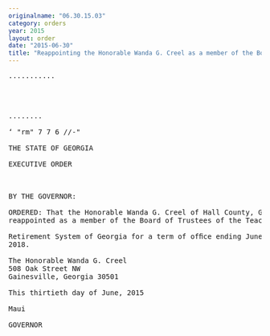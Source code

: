 ```yaml
---
originalname: "06.30.15.03"
category: orders
year: 2015
layout: order
date: "2015-06-30"
title: "Reappointing the Honorable Wanda G. Creel as a member of the Board of Trustees of the Teachers’ Retirement System of Georgia"
---
```

<pre>
...........

   
   

........

‘ "rm" 7 7 6 //-"

THE STATE OF GEORGIA

EXECUTIVE ORDER

 

BY THE GOVERNOR:

ORDERED: That the Honorable Wanda G. Creel of Hall County, Georgia, is
reappointed as a member of the Board of Trustees of the Teachers’

Retirement System of Georgia for a term of ofﬁce ending June 30,
2018.

The Honorable Wanda G. Creel
508 Oak Street NW
Gainesville, Georgia 30501

This thirtieth day of June, 2015

Maui

GOVERNOR

 

 

</pre>
